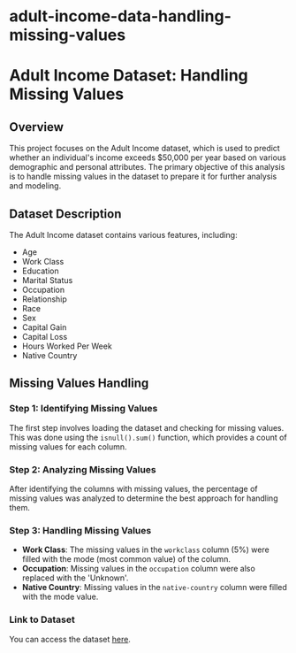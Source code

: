 # adult-income-data-handling-missing-values
# Adult Income Dataset: Handling Missing Values

## Overview
This project focuses on the Adult Income dataset, which is used to predict whether an individual's income exceeds $50,000 per year based on various demographic and personal attributes. The primary objective of this analysis is to handle missing values in the dataset to prepare it for further analysis and modeling.

## Dataset Description
The Adult Income dataset contains various features, including:

- Age
- Work Class
- Education
- Marital Status
- Occupation
- Relationship
- Race
- Sex
- Capital Gain
- Capital Loss
- Hours Worked Per Week
- Native Country

## Missing Values Handling

### Step 1: Identifying Missing Values
The first step involves loading the dataset and checking for missing values. This was done using the `isnull().sum()` function, which provides a count of missing values for each column.

### Step 2: Analyzing Missing Values
After identifying the columns with missing values, the percentage of missing values was analyzed to determine the best approach for handling them.

### Step 3: Handling Missing Values
- **Work Class**: The missing values in the `workclass` column (5%) were filled with the mode (most common value) of the column.
- **Occupation**: Missing values in the `occupation` column were also replaced with the 'Unknown'.
- **Native Country**: Missing values in the `native-country` column were filled with the mode value.

### Link to Dataset
You can access the dataset [here](https://www.kaggle.com/datasets/wenruliu/adult-income-dataset).


